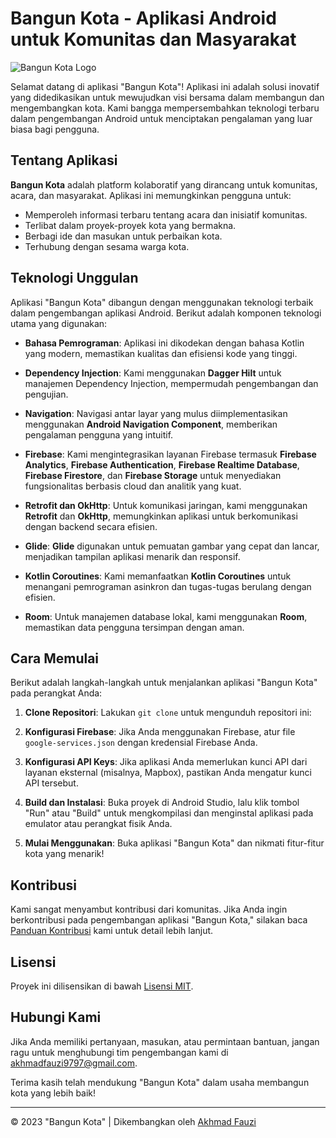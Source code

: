 # Bangun Kota - Aplikasi Android untuk Komunitas dan Masyarakat

![Bangun Kota Logo](app/src/main/res/mipmap-xxxhdpi/ic_launcher.png)

Selamat datang di aplikasi "Bangun Kota"! Aplikasi ini adalah solusi inovatif yang didedikasikan untuk mewujudkan visi bersama dalam membangun dan mengembangkan kota. Kami bangga mempersembahkan teknologi terbaru dalam pengembangan Android untuk menciptakan pengalaman yang luar biasa bagi pengguna.

## Tentang Aplikasi

**Bangun Kota** adalah platform kolaboratif yang dirancang untuk komunitas, acara, dan masyarakat. Aplikasi ini memungkinkan pengguna untuk:

- Memperoleh informasi terbaru tentang acara dan inisiatif komunitas.
- Terlibat dalam proyek-proyek kota yang bermakna.
- Berbagi ide dan masukan untuk perbaikan kota.
- Terhubung dengan sesama warga kota.

## Teknologi Unggulan

Aplikasi "Bangun Kota" dibangun dengan menggunakan teknologi terbaik dalam pengembangan aplikasi Android. Berikut adalah komponen teknologi utama yang digunakan:

- **Bahasa Pemrograman**: Aplikasi ini dikodekan dengan bahasa Kotlin yang modern, memastikan kualitas dan efisiensi kode yang tinggi.

- **Dependency Injection**: Kami menggunakan **Dagger Hilt** untuk manajemen Dependency Injection, mempermudah pengembangan dan pengujian.

- **Navigation**: Navigasi antar layar yang mulus diimplementasikan menggunakan **Android Navigation Component**, memberikan pengalaman pengguna yang intuitif.

- **Firebase**: Kami mengintegrasikan layanan Firebase termasuk **Firebase Analytics**, **Firebase Authentication**, **Firebase Realtime Database**, **Firebase Firestore**, dan **Firebase Storage** untuk menyediakan fungsionalitas berbasis cloud dan analitik yang kuat.

- **Retrofit dan OkHttp**: Untuk komunikasi jaringan, kami menggunakan **Retrofit** dan **OkHttp**, memungkinkan aplikasi untuk berkomunikasi dengan backend secara efisien.

- **Glide**: **Glide** digunakan untuk pemuatan gambar yang cepat dan lancar, menjadikan tampilan aplikasi menarik dan responsif.

- **Kotlin Coroutines**: Kami memanfaatkan **Kotlin Coroutines** untuk menangani pemrograman asinkron dan tugas-tugas berulang dengan efisien.

- **Room**: Untuk manajemen database lokal, kami menggunakan **Room**, memastikan data pengguna tersimpan dengan aman.

## Cara Memulai

Berikut adalah langkah-langkah untuk menjalankan aplikasi "Bangun Kota" pada perangkat Anda:

1. **Clone Repositori**: Lakukan `git clone` untuk mengunduh repositori ini:


2. **Konfigurasi Firebase**: Jika Anda menggunakan Firebase, atur file `google-services.json` dengan kredensial Firebase Anda.

3. **Konfigurasi API Keys**: Jika aplikasi Anda memerlukan kunci API dari layanan eksternal (misalnya, Mapbox), pastikan Anda mengatur kunci API tersebut.

4. **Build dan Instalasi**: Buka proyek di Android Studio, lalu klik tombol "Run" atau "Build" untuk mengkompilasi dan menginstal aplikasi pada emulator atau perangkat fisik Anda.

5. **Mulai Menggunakan**: Buka aplikasi "Bangun Kota" dan nikmati fitur-fitur kota yang menarik!

## Kontribusi

Kami sangat menyambut kontribusi dari komunitas. Jika Anda ingin berkontribusi pada pengembangan aplikasi "Bangun Kota," silakan baca [Panduan Kontribusi](CONTRIBUTING.md) kami untuk detail lebih lanjut.

## Lisensi

Proyek ini dilisensikan di bawah [Lisensi MIT](LICENSE.md).

## Hubungi Kami

Jika Anda memiliki pertanyaan, masukan, atau permintaan bantuan, jangan ragu untuk menghubungi tim pengembangan kami di [akhmadfauzi9797@gmail.com](mailto:akhmadfauzi9797@gmail.com).

Terima kasih telah mendukung "Bangun Kota" dalam usaha membangun kota yang lebih baik!

---

© 2023 "Bangun Kota" | Dikembangkan oleh [Akhmad Fauzi](https://github.com/A-fauzi)
